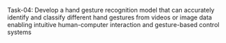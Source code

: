 
Task-04: Develop a hand gesture recognition model that can accurately identify and classify different hand gestures from videos or image data enabling intuitive human-computer interaction and gesture-based control systems
